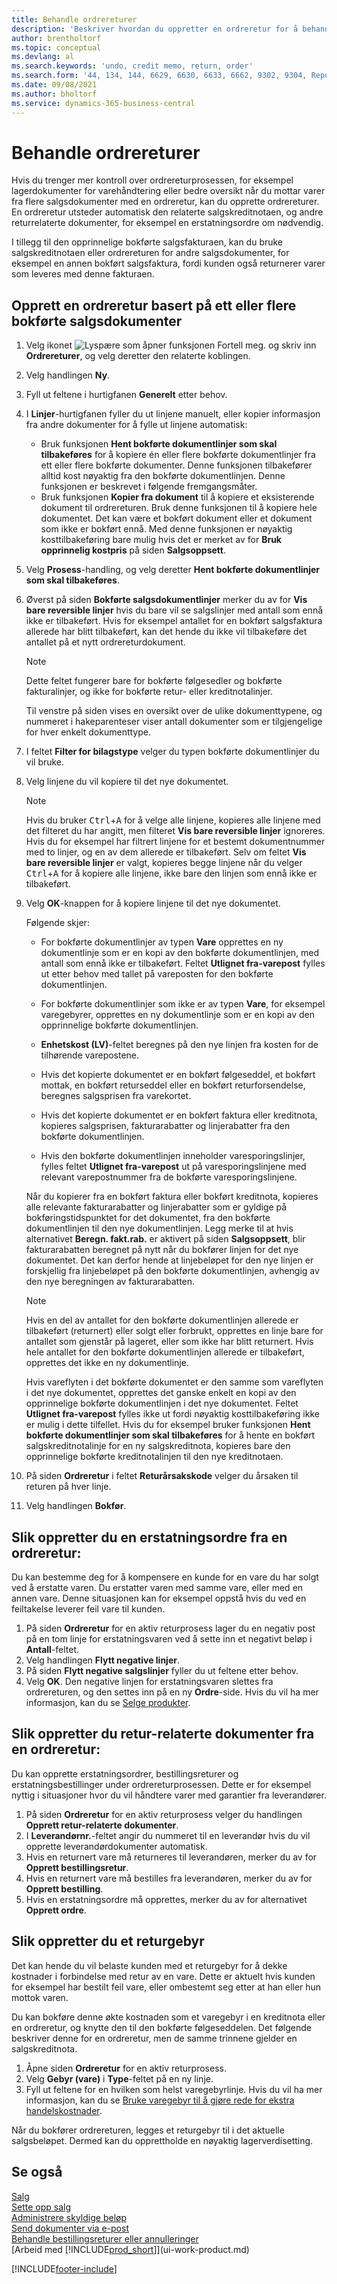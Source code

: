 ```yaml
---
title: Behandle ordrereturer
description: 'Beskriver hvordan du oppretter en ordreretur for å behandle en retur, kansellering eller refusjon for varer eller tjenester du har mottatt betaling for.'
author: brentholtorf
ms.topic: conceptual
ms.devlang: al
ms.search.keywords: 'undo, credit memo, return, order'
ms.search.form: '44, 134, 144, 6629, 6630, 6633, 6662, 9302, 9304, Report_6646'
ms.date: 09/08/2021
ms.author: bholtorf
ms.service: dynamics-365-business-central
---
```

# Behandle ordrereturer  

Hvis du trenger mer kontroll over ordrereturprosessen, for eksempel lagerdokumenter for varehåndtering eller bedre oversikt når du mottar varer fra flere salgsdokumenter med en ordreretur, kan du opprette ordrereturer. En ordreretur utsteder automatisk den relaterte salgskreditnotaen, og andre returrelaterte dokumenter, for eksempel en erstatningsordre om nødvendig.

I tillegg til den opprinnelige bokførte salgsfakturaen, kan du bruke salgskreditnotaen eller ordrereturen for andre salgsdokumenter, for eksempel en annen bokført salgsfaktura, fordi kunden også returnerer varer som leveres med denne fakturaen.

## Opprett en ordreretur basert på ett eller flere bokførte salgsdokumenter  

1. Velg ikonet ![Lyspære som åpner funksjonen Fortell meg.](media/ui-search/search_small.png "Fortell hva du vil gjøre") og skriv inn **Ordrereturer**, og velg deretter den relaterte koblingen.
2. Velg handlingen **Ny**.  
3. Fyll ut feltene i hurtigfanen **Generelt** etter behov.
4. I **Linjer**-hurtigfanen fyller du ut linjene manuelt, eller kopier informasjon fra andre dokumenter for å fylle ut linjene automatisk:

    - Bruk funksjonen  **Hent bokførte dokumentlinjer som skal tilbakeføres** for å kopiere én eller flere bokførte dokumentlinjer fra ett eller flere bokførte dokumenter. Denne funksjonen tilbakefører alltid kost nøyaktig fra den bokførte dokumentlinjen. Denne funksjonen er beskrevet i følgende fremgangsmåter.    
    - Bruk funksjonen **Kopier fra dokument** til å kopiere et eksisterende dokument til ordrereturen. Bruk denne funksjonen til å kopiere hele dokumentet. Det kan være et bokført dokument eller et dokument som ikke er bokført ennå. Med denne funksjonen er nøyaktig kosttilbakeføring bare mulig hvis det er merket av for **Bruk opprinnelig kostpris** på siden **Salgsoppsett**.  

5. Velg **Prosess**-handling, og velg deretter **Hent bokførte dokumentlinjer som skal tilbakeføres**.
6. Øverst på siden **Bokførte salgsdokumentlinjer** merker du av for **Vis bare reversible linjer** hvis du bare vil se salgslinjer med antall som ennå ikke er tilbakeført. Hvis for eksempel antallet for en bokført salgsfaktura allerede har blitt tilbakeført, kan det hende du ikke vil tilbakeføre det antallet på et nytt ordrereturdokument.

    > [!NOTE]  
    >  Dette feltet fungerer bare for bokførte følgesedler og bokførte fakturalinjer, og ikke for bokførte retur- eller kreditnotalinjer.

    Til venstre på siden vises en oversikt over de ulike dokumenttypene, og nummeret i hakeparenteser viser antall dokumenter som er tilgjengelige for hver enkelt dokumenttype.

7. I feltet **Filter for bilagstype** velger du typen bokførte dokumentlinjer du vil bruke.  
8. Velg linjene du vil kopiere til det nye dokumentet.  

    > [!NOTE]  
    >  Hvis du bruker <kbd>Ctrl</kbd>+<kbd>A</kbd> for å velge alle linjene, kopieres alle linjene med det filteret du har angitt, men filteret **Vis bare reversible linjer** ignoreres. Hvis du for eksempel har filtrert linjene for et bestemt dokumentnummer med to linjer, og en av dem allerede er tilbakeført. Selv om feltet **Vis bare reversible linjer** er valgt, kopieres begge linjene når du velger <kbd>Ctrl</kbd>+<kbd>A</kbd> for å kopiere alle linjene, ikke bare den linjen som ennå ikke er tilbakeført.  

9. Velg **OK**-knappen for å kopiere linjene til det nye dokumentet.  

    Følgende skjer:  

    -   For bokførte dokumentlinjer av typen **Vare** opprettes en ny dokumentlinje som er en kopi av den bokførte dokumentlinjen, med antall som ennå ikke er tilbakeført. Feltet **Utlignet fra-varepost** fylles ut etter behov med tallet på vareposten for den bokførte dokumentlinjen.  

    -   For bokførte dokumentlinjer som ikke er av typen **Vare**, for eksempel varegebyrer, opprettes en ny dokumentlinje som er en kopi av den opprinnelige bokførte dokumentlinjen.  

    -   **Enhetskost (LV)**-feltet beregnes på den nye linjen fra kosten for de tilhørende varepostene.  

    -   Hvis det kopierte dokumentet er en bokført følgeseddel, et bokført mottak, en bokført returseddel eller en bokført returforsendelse, beregnes salgsprisen fra varekortet.  

    -   Hvis det kopierte dokumentet er en bokført faktura eller kreditnota, kopieres salgsprisen, fakturarabatter og linjerabatter fra den bokførte dokumentlinjen.  

    -   Hvis den bokførte dokumentlinjen inneholder varesporingslinjer, fylles feltet **Utlignet fra-varepost** ut på varesporingslinjene med relevant varepostnummer fra de bokførte varesporingslinjene.  

     Når du kopierer fra en bokført faktura eller bokført kreditnota, kopieres alle relevante fakturarabatter og linjerabatter som er gyldige på bokføringstidspunktet for det dokumentet, fra den bokførte dokumentlinjen til den nye dokumentlinjen. Legg merke til at hvis alternativet **Beregn. fakt.rab.** er aktivert på siden **Salgsoppsett**, blir fakturarabatten beregnet på nytt når du bokfører linjen for det nye dokumentet. Det kan derfor hende at linjebeløpet for den nye linjen er forskjellig fra linjebeløpet på den bokførte dokumentlinjen, avhengig av den nye beregningen av fakturarabatten.  

     > [!NOTE]  
     >  Hvis en del av antallet for den bokførte dokumentlinjen allerede er tilbakeført (returnert) eller solgt eller forbrukt, opprettes en linje bare for antallet som gjenstår på lageret, eller som ikke har blitt returnert. Hvis hele antallet for den bokførte dokumentlinjen allerede er tilbakeført, opprettes det ikke en ny dokumentlinje.  
     >   
     >  Hvis vareflyten i det bokførte dokumentet er den samme som vareflyten i det nye dokumentet, opprettes det ganske enkelt en kopi av den opprinnelige bokførte dokumentlinjen i det nye dokumentet. Feltet **Utlignet fra-varepost** fylles ikke ut fordi nøyaktig kosttilbakeføring ikke er mulig i dette tilfellet. Hvis du for eksempel bruker funksjonen **Hent bokførte dokumentlinjer som skal tilbakeføres** for å hente en bokført salgskreditnotalinje for en ny salgskreditnota, kopieres bare den opprinnelige bokførte kreditnotalinjen til den nye kreditnotaen.  

10. På siden **Ordreretur** i feltet **Returårsakskode** velger du årsaken til returen på hver linje.
11. Velg handlingen **Bokfør**.

## Slik oppretter du en erstatningsordre fra en ordreretur:
Du kan bestemme deg for å kompensere en kunde for en vare du har solgt ved å erstatte varen. Du erstatter varen med samme vare, eller med en annen vare. Denne situasjonen kan for eksempel oppstå hvis du ved en feiltakelse leverer feil vare til kunden.  

1. På siden **Ordreretur** for en aktiv returprosess lager du en negativ post på en tom linje for erstatningsvaren ved å sette inn et negativt beløp i **Antall**-feltet.  
2. Velg handlingen **Flytt negative linjer**.
3. På siden **Flytt negative salgslinjer** fyller du ut feltene etter behov.
4. Velg **OK**. Den negative linjen for erstatningsvaren slettes fra ordrereturen, og den settes inn på en ny **Ordre**-side. Hvis du vil ha mer informasjon, kan du se [Selge produkter](sales-how-sell-products.md).

## Slik oppretter du retur-relaterte dokumenter fra en ordreretur:
Du kan opprette erstatningsordrer, bestillingsreturer og erstatningsbestillinger under ordrereturprosessen. Dette er for eksempel nyttig i situasjoner hvor du vil håndtere varer med garantier fra leverandører.

1. På siden **Ordreretur** for en aktiv returprosess velger du handlingen **Opprett retur-relaterte dokumenter**.
2. I **Leverandørnr.**-feltet angir du nummeret til en leverandør hvis du vil opprette leverandørdokumenter automatisk.
3. Hvis en returnert vare må returneres til leverandøren, merker du av for **Opprett bestillingsretur**.
4. Hvis en returnert vare må bestilles fra leverandøren, merker du av for **Opprett bestilling**.
5. Hvis en erstatningsordre må opprettes, merker du av for alternativet **Opprett ordre**.

## Slik oppretter du et returgebyr
Det kan hende du vil belaste kunden med et returgebyr for å dekke kostnader i forbindelse med retur av en vare. Dette er aktuelt hvis kunden for eksempel har bestilt feil vare, eller ombestemt seg etter at han eller hun mottok varen.

Du kan bokføre denne økte kostnaden som et varegebyr i en kreditnota eller en ordreretur, og knytte den til den bokførte følgeseddelen. Det følgende beskriver denne for en ordreretur, men de samme trinnene gjelder en salgskreditnota.

1. Åpne siden **Ordreretur** for en aktiv returprosess.
2. Velg **Gebyr (vare)** i **Type**-feltet på en ny linje.  
3. Fyll ut feltene for en hvilken som helst varegebyrlinje. Hvis du vil ha mer informasjon, kan du se [Bruke varegebyr til å gjøre rede for ekstra handelskostnader](payables-how-assign-item-charges.md).  

Når du bokfører ordrereturen, legges et returgebyr til i det aktuelle salgsbeløpet. Dermed kan du opprettholde en nøyaktig lagerverdisetting.  

## Se også

[Salg](sales-manage-sales.md)  
[Sette opp salg](sales-setup-sales.md)  
[Administrere skyldige beløp](payables-manage-payables.md)  
[Send dokumenter via e-post](ui-how-send-documents-email.md)  
[Behandle bestillingsreturer eller annulleringer](purchasing-how-process-purchase-returns-cancellations.md)  
[Arbeid med [!INCLUDE[prod_short](includes/prod_short.md)]](ui-work-product.md)


[!INCLUDE[footer-include](includes/footer-banner.md)]
